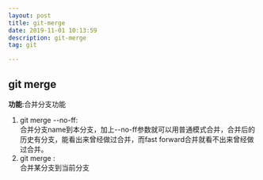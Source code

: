 ```yaml
---
layout: post
title: git-merge
date: 2019-11-01 10:13:59
description: git-merge
tag: git

---
```



## git merge
**功能**:合并分支功能

1. git merge <name> --no-ff:  
    合并分支name到本分支，加上--no-ff参数就可以用普通模式合并，合并后的历史有分支，能看出来曾经做过合并，而fast forward合并就看不出来曾经做过合并。
2. git merge <name>:  
    合并某分支到当前分支
